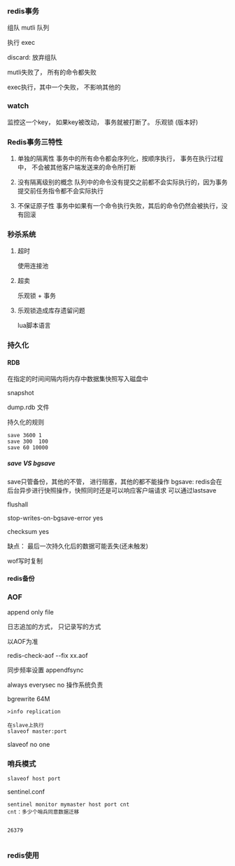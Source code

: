 ### redis事务

组队  mutli  队列

执行  exec

discard: 放弃组队


mutli失败了， 所有的命令都失败

exec执行，其中一个失败， 不影响其他的


### watch
监控这一个key， 如果key被改动， 事务就被打断了。
乐观锁 (版本好)



### Redis事务三特性
1. 单独的隔离性
    事务中的所有命令都会序列化，按顺序执行， 事务在执行过程中， 不会被其他客户端发送来的命令所打断
   
2. 没有隔离级别的概念
    队列中的命令没有提交之前都不会实际执行的，因为事务提交前任务指令都不会实际执行
   
3. 不保证原子性
    事务中如果有一个命令执行失败，其后的命令仍然会被执行，没有回滚
   



### 秒杀系统

1. 超时
   
    使用连接池
   
2. 超卖
   
    乐观锁 + 事务
   
3. 乐观锁造成库存遗留问题
   
    lua脚本语言



### 持久化

#### RDB



在指定的时间间隔内将内存中数据集快照写入磁盘中

snapshot 

dump.rdb 文件



持久化的规则
```shell
save 3600 1
save 300  100
save 60 10000
```


##### save VS  bgsave

save只管备份，其他的不管， 进行阻塞，其他的都不能操作
bgsave: redis会在后台异步进行快照操作，快照同时还是可以响应客户端请求
可以通过lastsave


flushall

stop-writes-on-bgsave-error yes

checksum yes




缺点： 最后一次持久化后的数据可能丢失(还未触发)

wof写时复制


#### redis备份


### AOF
append only file

日志追加的方式， 只记录写的方式

以AOF为准

redis-check-aof  --fix xx.aof

同步频率设置
appendfsync 

always
everysec
no 操作系统负责




bgrewrite
    64M

 ```shell
>info replication

在slave上执行
slaveof master:port
```



slaveof no one




### 哨兵模式

```shell
slaveof host port
```

sentinel.conf

```shell
sentinel monitor mymaster host port cnt
cnt：多少个哨兵同意数据迁移


26379


```



### redis使用







